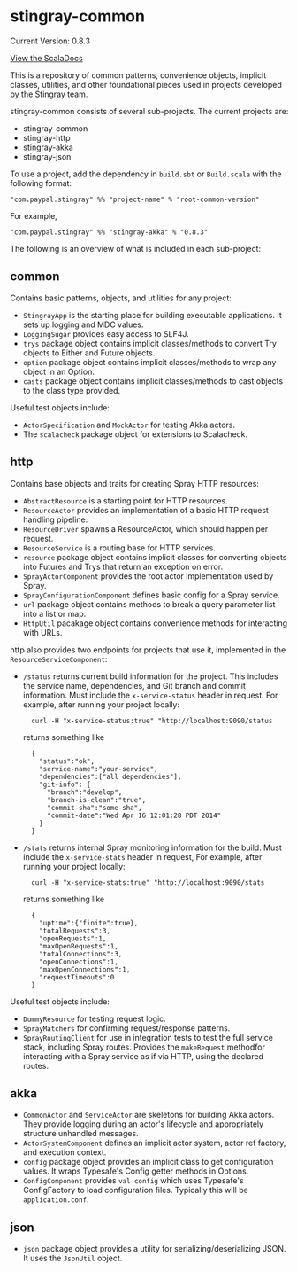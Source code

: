 stingray-common
=================

Current Version: 0.8.3

[View the ScalaDocs](https://github.paypal.com/pages/Paypal-Commons-R/stingray-common/api/0.8.3/index.html#com.paypal.stingray.package)

This is a repository of common patterns, convenience objects, implicit classes, utilities, and other foundational pieces
used in projects developed by the Stingray team.

stingray-common consists of several sub-projects. The current projects are:

* stingray-common
* stingray-http
* stingray-akka
* stingray-json

To use a project, add the dependency in `build.sbt` or `Build.scala` with the following format:

    "com.paypal.stingray" %% "project-name" % "root-common-version"

For example,

    "com.paypal.stingray" %% "stingray-akka" % "0.8.3"


The following is an overview of what is included in each sub-project:

## common

Contains basic patterns, objects, and utilities for any project:

- `StingrayApp` is the starting place for building executable applications. It sets up logging and MDC values.
- `LoggingSugar` provides easy access to SLF4J.
- `trys` package object contains implicit classes/methods to convert Try objects to Either and Future objects.
- `option` package object contains implicit classes/methods to wrap any object in an Option.
- `casts` package object contains implicit classes/methods to cast objects to the class type provided.

Useful test objects include:

- `ActorSpecification` and `MockActor` for testing Akka actors.
- The `scalacheck` package object for extensions to Scalacheck.

## http

Contains base objects and traits for creating Spray HTTP resources:

- `AbstractResource` is a starting point for HTTP resources.
- `ResourceActor` provides an implementation of a basic HTTP request handling pipeline.
- `ResourceDriver` spawns a ResourceActor, which should happen per request.
- `ResourceService` is a routing base for HTTP services.
- `resource` package object contains implicit classes for converting objects into Futures and Trys that return an exception on error.
- `SprayActorComponent` provides the root actor implementation used by Spray.
- `SprayConfigurationComponent` defines basic config for a Spray service.
- `url` package object contains methods to break a query parameter list into a list or map.
- `HttpUtil` pacakage object contains convenience methods for interacting with URLs.


http also provides two endpoints for projects that use it, implemented in the `ResourceServiceComponent`:

- `/status` returns current build information for the project. This includes the service name, dependencies, and Git branch and commit information.
  Must include the `x-service-status` header in request. For example, after running your project locally:

        curl -H "x-service-status:true" "http://localhost:9090/status

  returns something like

        {
          "status":"ok",
          "service-name":"your-service",
          "dependencies":["all dependencies"],
          "git-info": {
            "branch":"develop",
            "branch-is-clean":"true",
            "commit-sha":"some-sha",
            "commit-date":"Wed Apr 16 12:01:28 PDT 2014"
          }
        }

- `/stats` returns internal Spray monitoring information for the build.
  Must include the `x-service-stats` header in request, For example, after running your project locally:

        curl -H "x-service-stats:true" "http://localhost:9090/stats

  returns something like

        {
          "uptime":{"finite":true},
          "totalRequests":3,
          "openRequests":1,
          "maxOpenRequests":1,
          "totalConnections":3,
          "openConnections":1,
          "maxOpenConnections":1,
          "requestTimeouts":0
        }

Useful test objects include:

- `DummyResource` for testing request logic.
- `SprayMatchers` for confirming request/response patterns.
- `SprayRoutingClient` for use in integration tests to test the full service stack, including Spray routes.
  Provides the `makeRequest` methodfor interacting with a Spray service as if via HTTP, using the declared routes.

## akka

- `CommonActor` and `ServiceActor` are skeletons for building Akka actors. They provide logging during an actor's
  lifecycle and appropriately structure unhandled messages.
- `ActorSystemComponent` defines an implicit actor system, actor ref factory, and execution context.
- `config` package object provides an implicit class to get configuration values. It wraps Typesafe's Config getter
    methods in Options.
- `ConfigComponent` provides `val config` which uses Typesafe's ConfigFactory to load configuration files. Typically this
  will be `application.conf`.

## json

- `json` package object provides a utility for serializing/deserializing JSON. It uses the `JsonUtil` object.


